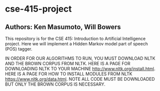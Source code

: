 # cse-415-project
## Authors: Ken Masumoto, Will Bowers
This repository is for the CSE 415: Introduction to Artificial Intelligence project. Here we will implement a Hidden Markov model part of speech (POS) tagger.

IN ORDER FOR OUR ALGORITHMS TO RUN, YOU MUST DOWNLOAD NLTK AND THE BROWN CORPUS FROM NLTK. HERE IS A PAGE
FOR DOWNLOADING NLTK TO YOUR MACHINE http://www.nltk.org/install.html. HERE IS A PAGE FOR HOW TO INSTALL MODULES
FROM NLTK https://www.nltk.org/data.html. NOTE ALL CODE MUST BE DOWNLOADED BUT ONLY THE BROWN CORPUS IS NECESSARY.


